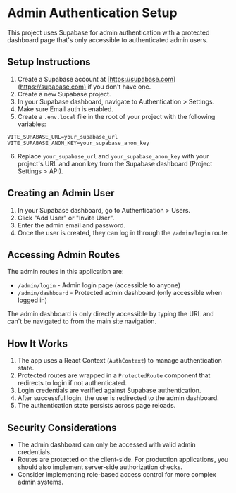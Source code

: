 # Admin Authentication Setup

This project uses Supabase for admin authentication with a protected dashboard page that's only accessible to authenticated admin users.

## Setup Instructions

1. Create a Supabase account at [https://supabase.com](https://supabase.com) if you don't have one.
2. Create a new Supabase project.
3. In your Supabase dashboard, navigate to Authentication > Settings.
4. Make sure Email auth is enabled.
5. Create a `.env.local` file in the root of your project with the following variables:

```
VITE_SUPABASE_URL=your_supabase_url
VITE_SUPABASE_ANON_KEY=your_supabase_anon_key
```

6. Replace `your_supabase_url` and `your_supabase_anon_key` with your project's URL and anon key from the Supabase dashboard (Project Settings > API).

## Creating an Admin User

1. In your Supabase dashboard, go to Authentication > Users.
2. Click "Add User" or "Invite User".
3. Enter the admin email and password.
4. Once the user is created, they can log in through the `/admin/login` route.

## Accessing Admin Routes

The admin routes in this application are:

- `/admin/login` - Admin login page (accessible to anyone)
- `/admin/dashboard` - Protected admin dashboard (only accessible when logged in)

The admin dashboard is only directly accessible by typing the URL and can't be navigated to from the main site navigation.

## How It Works

1. The app uses a React Context (`AuthContext`) to manage authentication state.
2. Protected routes are wrapped in a `ProtectedRoute` component that redirects to login if not authenticated.
3. Login credentials are verified against Supabase authentication.
4. After successful login, the user is redirected to the admin dashboard.
5. The authentication state persists across page reloads.

## Security Considerations

- The admin dashboard can only be accessed with valid admin credentials.
- Routes are protected on the client-side. For production applications, you should also implement server-side authorization checks.
- Consider implementing role-based access control for more complex admin systems. 